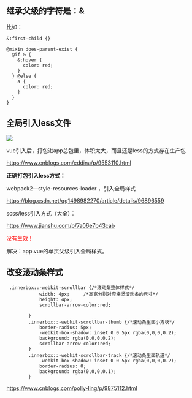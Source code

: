 ## 继承父级的字符是：&
比如：
```
&:first-child {}
```
```
@mixin does-parent-exist {
  @if & {
    &:hover {
      color: red;
    }
  } @else {
    a {
      color: red;
    }
  }
}
```

## 全局引入less文件

![](https://gitee.com/yt46767/doc/raw/master/image-20210809104938037.png)

vue引入后，打包进app总包里，体积太大，而且还是less的方式存在生产包

https://www.cnblogs.com/eddina/p/9553110.html

**正确打包引入less方式：**

webpack2—style-resources-loader ，引入全局样式

https://blog.csdn.net/qq1498982270/article/details/96896559

scss/less引入方式（大全）：

https://www.jianshu.com/p/7a06e7b43cab

<p style="color:red;">没有生效！</p>

解决：app.vue的单页父级引入全局样式。

## 改变滚动条样式

```
 .innerbox::-webkit-scrollbar {/*滚动条整体样式*/
            width: 4px;     /*高宽分别对应横竖滚动条的尺寸*/
            height: 4px;
            scrollbar-arrow-color:red;

        }
        .innerbox::-webkit-scrollbar-thumb {/*滚动条里面小方块*/
            border-radius: 5px;
            -webkit-box-shadow: inset 0 0 5px rgba(0,0,0,0.2);
            background: rgba(0,0,0,0.2);
            scrollbar-arrow-color:red;
        }
        .innerbox::-webkit-scrollbar-track {/*滚动条里面轨道*/
            -webkit-box-shadow: inset 0 0 5px rgba(0,0,0,0.2);
            border-radius: 0;
            background: rgba(0,0,0,0.1);
        }

```

https://www.cnblogs.com/polly-ling/p/9875112.html
